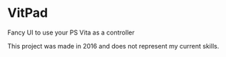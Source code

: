 # VitPad
Fancy UI to use your PS Vita as a controller

This project was made in 2016 and does not represent my current skills.
